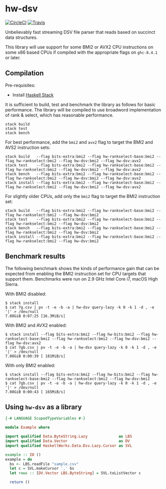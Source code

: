 # hw-dsv
[![CircleCI](https://circleci.com/gh/haskell-works/hw-dsv.svg?style=svg)](https://circleci.com/gh/haskell-works/hw-dsv)
[![Travis](https://travis-ci.org/haskell-works/hw-dsv.svg?branch=master)](https://travis-ci.org/haskell-works/hw-dsv)

Unbelievably fast streaming DSV file parser that reads based on succinct data structures.

This library will use support for some BMI2 or AVX2 CPU instructions on some x86 based
CPUs if compiled with the appropriate flags on `ghc-8.4.1` or later.

## Compilation

Pre-requisites:

* Install [Haskell Stack](https://docs.haskellstack.org/en/stable/README/)

It is sufficient to build, test and benchmark the library as follows
for basic performance.  The library will be compiled to use broadword
implementation of rank & select, which has reasonable performance.

```text
stack build
stack test
stack bench
```

For best performance, add the `bmi2` and `avx2` flag to target the BMI2 and AVS2 instruction sets:

```text
stack build   --flag bits-extra:bmi2 --flag hw-rankselect-base:bmi2 --flag hw-rankselect:bmi2 --flag hw-dsv:bmi2 --flag hw-dsv:avx2
stack test    --flag bits-extra:bmi2 --flag hw-rankselect-base:bmi2 --flag hw-rankselect:bmi2 --flag hw-dsv:bmi2 --flag hw-dsv:avx2
stack bench   --flag bits-extra:bmi2 --flag hw-rankselect-base:bmi2 --flag hw-rankselect:bmi2 --flag hw-dsv:bmi2 --flag hw-dsv:avx2
stack install --flag bits-extra:bmi2 --flag hw-rankselect-base:bmi2 --flag hw-rankselect:bmi2 --flag hw-dsv:bmi2 --flag hw-dsv:avx2
```

For slightly older CPUs, add only the `bmi2` flag to target the BMI2 instruction set: 

```text
stack build   --flag bits-extra:bmi2 --flag hw-rankselect-base:bmi2 --flag hw-rankselect:bmi2 --flag hw-dsv:bmi2
stack test    --flag bits-extra:bmi2 --flag hw-rankselect-base:bmi2 --flag hw-rankselect:bmi2 --flag hw-dsv:bmi2
stack bench   --flag bits-extra:bmi2 --flag hw-rankselect-base:bmi2 --flag hw-rankselect:bmi2 --flag hw-dsv:bmi2
stack install --flag bits-extra:bmi2 --flag hw-rankselect-base:bmi2 --flag hw-rankselect:bmi2 --flag hw-dsv:bmi2
```

## Benchmark results

The following benchmark shows the kinds of performance gain that can
be expected from enabling the BMI2 instruction set for CPU targets
that support them.  Benchmarks were run on 2.9 GHz Intel Core i7,
macOS High Sierra.

With BMI2 disabled:

```text
$ stack install
$ cat 7g.csv | pv -t -e -b -a | hw-dsv query-lazy -k 0 -k 1 -d , -e '|' > /dev/null
7.08GiB 0:07:25 [16.3MiB/s]
```

With BMI2 and AVX2 enabled:

```text
$ stack install --flag bits-extra:bmi2 --flag hw-bits:bmi2 --flag hw-rankselect-base:bmi2 --flag hw-rankselect:bmi2 --flag hw-dsv:bmi2 --flag hw-dsv:avx2
$ cat 7gb.csv | pv -t -e -b -a | hw-dsv query-lazy -k 0 -k 1 -d , -e '|' > /dev/null
7.08GiB 0:00:39 [ 181MiB/s]
```

With only BMI2 enabled:

```text
$ stack install --flag bits-extra:bmi2 --flag hw-bits:bmi2 --flag hw-rankselect-base:bmi2 --flag hw-rankselect:bmi2 --flag hw-dsv:bmi2
$ cat 7gb.csv | pv -t -e -b -a | hw-dsv query-lazy -k 0 -k 1 -d , -e '|' > /dev/null
7.08GiB 0:00:43 [ 165MiB/s]
```

## Using `hw-dsv` as a library

```haskell
{-# LANGUAGE ScopedTypeVariables #-}

module Example where

import qualified Data.ByteString.Lazy              as LBS
import qualified Data.Vector                       as DV
import qualified HaskellWorks.Data.Dsv.Lazy.Cursor as SVL

example :: IO ()
example = do
  bs <- LBS.readFile "sample.csv"
  let c = SVL.makeCursor ',' bs
  let rows :: [DV.Vector LBS.ByteString] = SVL.toListVector c

  return ()
```
